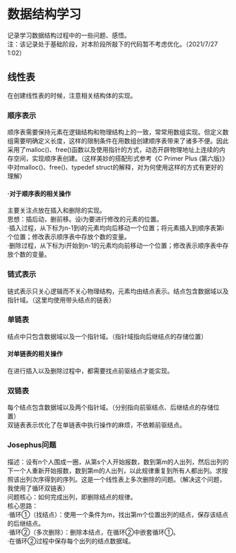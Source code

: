 # 数据结构学习
记录学习数据结构过程中的一些问题、感悟。  
注：该记录处于基础阶段，对本阶段所敲下的代码暂不考虑优化。（2021/7/27 1:02）  
## 线性表  
在创建线性表的时候，注意相关结构体的实现。  
### 顺序表示
顺序表需要保持元素在逻辑结构和物理结构上的一致，常常用数组实现。但定义数组需要明确定义长度，这样的限制条件在用数组创建顺序表带来了诸多不便。因此采用了malloc()、free()函数以及使用指针的方式，动态开辟物理地址上连续的内存空间，实现顺序表创建。（这样美妙的搭配形式参考《C Primer Plus (第六版)》中对malloc()、free()、typedef struct的解释，对为何使用这样的方式有更好的理解）  
#### ·对于顺序表的相关操作  
主要关注点放在插入和删除的实现。  
思想：插后动，删前移。设i为要进行修改的元素的位置。  
·插入过程，从下标为n-1到i的元素均向后移动一个位置；将元素插入到顺序表第i个位置；修改表示顺序表中存放个数的变量。  
·删除过程，从下标为i开始到n-1的元素均向前移动一个位置；修改表示顺序表中存放个数的变量。  
### 链式表示
链式表示只关心逻辑而不关心物理结构，元素均由结点表示。结点包含数据域以及指针域。（这里均使用带头结点的链表）  
###  单链表  
结点中只包含数据域以及一个指针域。（指针域指向后继结点的存储位置）  
#### 对单链表的相关操作  
在进行插入以及删除过程中，都需要找点前驱结点才能实现。  
### 双链表  
每个结点包含数据域以及两个指针域。（分别指向前驱结点、后继结点的存储位置）  
双链表表示优化了在单链表中执行操作的麻烦，不依赖前驱结点。
### Josephus问题  
描述：设有n个人围成一圈，从第s个人开始报数，数到第m的人出列，然后出列的下一个人重新开始报数，数到第m的人出列，以此规律重复到所有人都出列。求按照该出列次序得到的序列。这是一个线性表上多次删除的问题。（解决这个问题，我使用了循环双链表）  
问题核心：如何完成出列，即删除结点的规律。  
核心思路：  
·循环①（找结点）：使用一个条件为m，找出第m个位置出列的结点，保存该结点的后继结点。  
·循环②（多次删除）：删除本结点，在循环②中嵌套循环①。  
·在循环②过程中保存每个出列的结点数据域。
